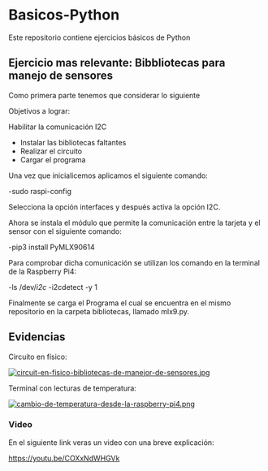 # Basicos-Python
Este repositorio contiene ejercicios básicos de Python


## Ejercicio mas relevante: Bibbliotecas para manejo de sensores

Como primera parte tenemos que considerar lo siguiente


Objetivos a lograr:



Habilitar la comunicación I2C
- Instalar las bibliotecas faltantes
- Realizar el circuito
- Cargar el programa


Una vez que inicialicemos aplicamos el siguiente comando:


-sudo raspi-config  

Selecciona la opción interfaces y después activa la opción I2C.


Ahora se instala el módulo que permite la comunicación entre la tarjeta y el sensor con el siguiente comando:

-pip3 install PyMLX90614


Para comprobar dicha comunicación se utilizan los comando en la terminal de la Raspberry Pi4:

-ls /dev/*i2c* 
-i2cdetect -y 1


Finalmente se carga el Programa el cual se encuentra en el mismo repositorio en la carpeta bibliotecas, llamado mlx9.py.


## Evidencias


Circuito en físico:

[![circuit-en-fisico-bibliotecas-de-manejor-de-sensores.jpg](https://i.postimg.cc/pLB0jVMB/circuit-en-fisico-bibliotecas-de-manejor-de-sensores.jpg)](https://postimg.cc/PCPzsjxL)


Terminal con lecturas de temperatura:

[![cambio-de-temperatura-desde-la-raspberry-pi4.png](https://i.postimg.cc/x1gRCsLx/cambio-de-temperatura-desde-la-raspberry-pi4.png)](https://postimg.cc/v4g92tqf)


### Video

En el siguiente link veras un video con una breve explicación:

https://youtu.be/COXxNdWHGVk



